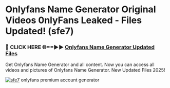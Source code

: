 # Onlyfans Name Generator Original Videos 0nlyFans Leaked - Files Updated! (sfe7)

<h3>🔴 CLICK HERE 🌐==►► <a href="https://tinyurl.com/x26r9saj" rel="nofollow">Onlyfans Name Generator Updated Files</a></h3>

Get Onlyfans Name Generator and all content. Now you can access all videos and pictures of Onlyfans Name Generator. New Updated Files 2025!

[![sfe7](https://i.imgur.com/LkgZPqh.gif)](https://tinyurl.com/x26r9saj)
onlyfans premium account generator